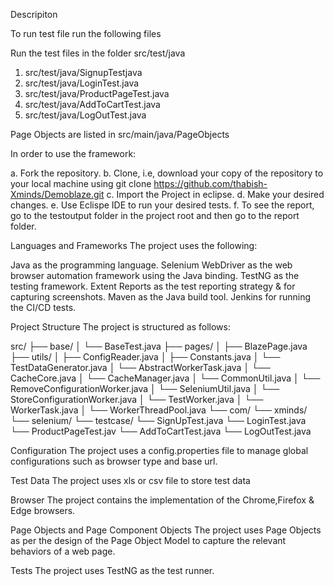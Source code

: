 Descripiton 

To run test file run the following files

Run the test files in the folder src/test/java
1. src/test/java/SignupTestjava
2. src/test/java/LoginTest.java
3. src/test/java/ProductPageTest.java
4. src/test/java/AddToCartTest.java
5. src/test/java/LogOutTest.java

Page Objects are listed in src/main/java/PageObjects

In order to use the framework:

a. Fork the repository.
b. Clone, i.e, download your copy of the repository to your local machine using
git clone https://github.com/thabish-Xminds/Demoblaze.git
c. Import the Project in eclipse.
d. Make your desired changes.
e. Use Eclispe IDE to run your desired tests.
f. To see the report, go to the testoutput folder in the project root and then go to the report folder.

Languages and Frameworks
The project uses the following:

Java as the programming language.
Selenium WebDriver as the web browser automation framework using the Java binding.
TestNG as the testing framework.
Extent Reports as the test reporting strategy & for capturing screenshots.
Maven as the Java build tool.
Jenkins for running the CI/CD tests.


Project Structure
The project is structured as follows:

src/
├── base/
│   └── BaseTest.java
├── pages/
│   ├── BlazePage.java
├── utils/
│   ├── ConfigReader.java
│   ├── Constants.java
│   └── TestDataGenerator.java
│   └── AbstractWorkerTask.java
│   └── CacheCore.java
│   └── CacheManager.java
│   └── CommonUtil.java
│   └── RemoveConfigurationWorker.java
│   └── SeleniumUtil.java
│   └── StoreConfigurationWorker.java
│   └── TestWorker.java
│   └── WorkerTask.java
│   └── WorkerThreadPool.java
└── com/
    └── xminds/
        └── selenium/
            └── testcase/
                └── SignUpTest.java
                └── LoginTest.java
                └── ProductPageTest.jav
                └── AddToCartTest.java
                └── LogOutTest.java
            
Configuration
The project uses a config.properties file to manage global configurations such as browser type and base url.

Test Data
The project uses xls or csv file to store test data

Browser
The project contains the implementation of the Chrome,Firefox & Edge browsers.

Page Objects and Page Component Objects
The project uses Page Objects as per the design of the Page Object Model to capture the relevant behaviors of a web page.

Tests
The project uses TestNG as the test runner.





